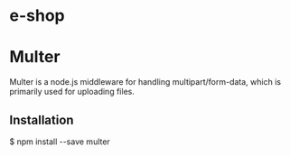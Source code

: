 # e-shop
# Multer 
<p>Multer is a node.js middleware for handling multipart/form-data, which is primarily used for uploading files.</p>

## Installation
$ npm install --save multer
